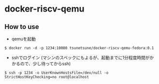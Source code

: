 # docker-riscv-qemu

## How to use 
- qemuを起動

```
$ docker run -d -p 1234:10000 tsunetsune/docker-riscv-qemu-fedora:0.1
```

- sshでログイン (マシンのスペックにもよるが、起動までに1分程度時間がかかるので、少し待ってからssh)

```
$ ssh -p 1234 -o UserKnownHostsFile=/dev/null -o StrictHostKeyChecking=no root@localhost
```
